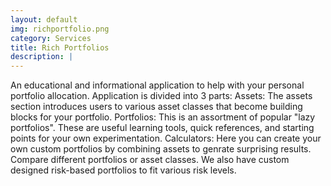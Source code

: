 ```yaml
---
layout: default
img: richportfolio.png
category: Services
title: Rich Portfolios
description: |
---
```

  An educational and informational application to help with your personal portfolio allocation.  Application is divided into 3 parts:
  Assets:  The assets section introduces users to various asset classes that become building blocks for your portfolio.
  Portfolios: This is an assortment of popular "lazy portfolios".  These are useful learning tools, quick references, and starting points for your own experimentation.
  Calculators: Here you can create your own custom portfolios by combining assets to genrate surprising results.  Compare different portfolios or asset classes.  We also have custom designed risk-based portfolios to fit various risk levels.
  
